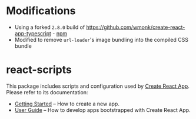 # Modifications
* Using a forked `2.8.0` build of https://github.com/wmonk/create-react-app-typescript - [npm](https://www.npmjs.com/package/react-scripts-ts/v/2.8.0)
* Modified to remove `url-loader`'s image bundling into the compiled CSS bundle

# react-scripts

This package includes scripts and configuration used by [Create React App](https://github.com/facebookincubator/create-react-app).<br>
Please refer to its documentation:

* [Getting Started](https://github.com/facebookincubator/create-react-app/blob/master/README.md#getting-started) – How to create a new app.
* [User Guide](https://github.com/facebookincubator/create-react-app/blob/master/packages/react-scripts/template/README.md) – How to develop apps bootstrapped with Create React App.
